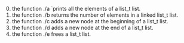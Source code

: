 0. the function ./a `prints all the elements of a list_t list.
1. the function ./b returns the number of elements in a linked list_t list.
2. the function ./c adds a new node at the beginning of a list_t list.
3. the function ./d adds a new node at the end of a list_t list.
4. the function ./e  frees a list_t list.
